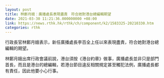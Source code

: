 ```yaml
---
layout: post
title: 林鄭月娥：廣播處長表現盡責　符合她對港台總編輯期望
date: 2021-03-30 11:21:36.000000000 +08:00
link: https://news.rthk.hk/rthk/ch/component/k2/1583325-20210330.htm
categories: rthk
---
```


行政長官林鄭月娥表示，新任廣播處長李百全上任以來表現盡責，符合她對港台總編輯的期望。

林鄭月娥出席行政會議前說，港台須按《港台約章》做事，廣播處長並非只是部門首長，而且是港台的總編輯，若港台節目違反相關規定甚至觸犯法例，廣播處長都有責任，因此他要小心行事。
